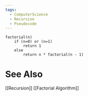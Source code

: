 ```yaml
---
tags:
  - ComputerScience
  - Recursion
  - Pseudocode
---
```

```
factorial(n)
    if (n=0) or (n=1)
        return 1
    else
        return n * factorial(n - 1)
```


# See Also
[[Recursion]]
[[Factorial Algorithm]]